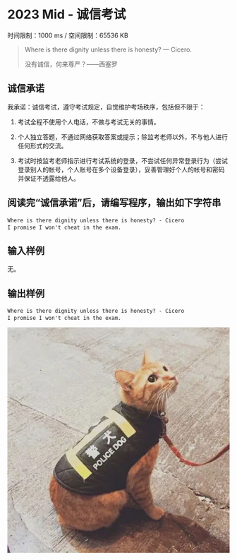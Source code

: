 # 2023 Mid - 诚信考试

时间限制：1000 ms / 空间限制：65536 KB

> Where is there dignity unless there is honesty? — Cicero.
>
> 没有诚信，何来尊严？——西塞罗

## 诚信承诺

我承诺：诚信考试，遵守考试规定，自觉维护考场秩序，包括但不限于：

1. 考试全程不使用个人电话，不做与考试无关的事情。

2. 个人独立答题，不通过网络获取答案或提示；除监考老师以外，不与他人进行任何形式的交流。

3. 考试时按监考老师指示进行考试系统的登录，不尝试任何异常登录行为（尝试登录别人的帐号，个人账号在多个设备登录），妥善管理好个人的帐号和密码并保证不透露给他人。

## 阅读完“诚信承诺”后，请编写程序，输出如下字符串

    Where is there dignity unless there is honesty? - Cicero
    I promise I won't cheat in the exam.

## 输入样例

无。

## 输出样例

    Where is there dignity unless there is honesty? - Cicero
    I promise I won't cheat in the exam.

![](./img/A_01.png)
